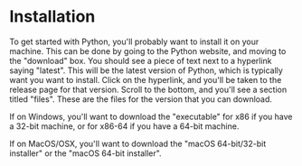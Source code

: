 # Installation

To get started with Python, you'll probably want to install it on your machine. This can be done by going to the Python website, and moving to the "download" box. You should see a piece of text next to a hyperlink saying "latest". This will be the latest version of Python, which is typically want you want to install. Click on the hyperlink, and you'll be taken to the release page for that version. Scroll to the bottom, and you'll see a section titled "files". These are the files for the version that you can download.

If on Windows, you'll want to download the "executable" for x86 if you have a 32-bit machine, or for x86-64 if you have a 64-bit machine.

If on MacOS/OSX, you'll want to download the "macOS 64-bit/32-bit installer" or the "macOS 64-bit installer".

